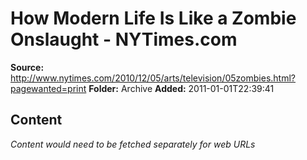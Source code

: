 # How Modern Life Is Like a Zombie Onslaught - NYTimes.com

**Source:** http://www.nytimes.com/2010/12/05/arts/television/05zombies.html?pagewanted=print
**Folder:** Archive
**Added:** 2011-01-01T22:39:41




## Content
*Content would need to be fetched separately for web URLs*
